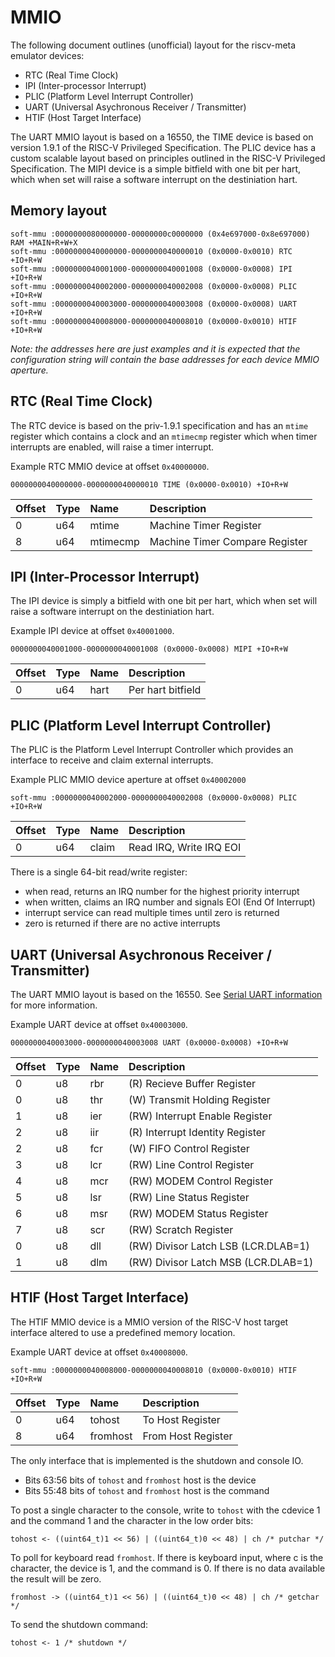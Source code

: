 # MMIO

The following document outlines (unofficial) layout for the riscv-meta
emulator devices:

- RTC (Real Time Clock)
- IPI (Inter-processor Interrupt)
- PLIC (Platform Level Interrupt Controller)
- UART (Universal Asychronous Receiver / Transmitter)
- HTIF (Host Target Interface)

The UART MMIO layout is based on a 16550, the TIME device is based on
version 1.9.1 of the RISC-V Privileged Specification. The PLIC device
has a custom scalable layout based on principles outlined in the
RISC-V Privileged Specification. The MIPI device is a simple bitfield
with one bit per hart, which when set will raise a software interrupt
on the destiniation hart.

## Memory layout

```
soft-mmu :0000000080000000-00000000c0000000 (0x4e697000-0x8e697000) RAM +MAIN+R+W+X
soft-mmu :0000000040000000-0000000040000010 (0x0000-0x0010) RTC +IO+R+W
soft-mmu :0000000040001000-0000000040001008 (0x0000-0x0008) IPI +IO+R+W
soft-mmu :0000000040002000-0000000040002008 (0x0000-0x0008) PLIC +IO+R+W
soft-mmu :0000000040003000-0000000040003008 (0x0000-0x0008) UART +IO+R+W
soft-mmu :0000000040008000-0000000040008010 (0x0000-0x0010) HTIF +IO+R+W
```

_Note: the addresses here are just examples and it is expected that
the configuration string will contain the base addresses for each
device MMIO aperture._


## RTC (Real Time Clock)

The RTC device is based on the priv-1.9.1 specification and has
an `mtime` register which contains a clock and an `mtimecmp` register
which when timer interrupts are enabled, will raise a timer interrupt.

Example RTC MMIO device at offset `0x40000000`.

`0000000040000000-0000000040000010 TIME (0x0000-0x0010) +IO+R+W`

Offset           | Type | Name             | Description
:--------------- | :--- | :--------------  | :--------------
0                | u64  | mtime            | Machine Timer Register
8                | u64  | mtimecmp         | Machine Timer Compare Register


## IPI (Inter-Processor Interrupt)

The IPI device is simply a bitfield with one bit per hart, which
when set will raise a software interrupt on the destiniation hart.

Example IPI device at offset `0x40001000`.

`0000000040001000-0000000040001008 (0x0000-0x0008) MIPI +IO+R+W`

Offset           | Type | Name             | Description
:--------------- | :--- | :--------------  | :--------------
0                | u64  | hart             | Per hart bitfield


## PLIC (Platform Level Interrupt Controller)

The PLIC is the Platform Level Interrupt Controller which provides
an interface to receive and claim external interrupts.

Example PLIC MMIO device aperture at offset `0x40002000`

`soft-mmu :0000000040002000-0000000040002008 (0x0000-0x0008) PLIC +IO+R+W`

Offset           | Type | Name             | Description
:--------------- | :--- | :--------------  | :--------------
0                | u64  | claim            | Read IRQ, Write IRQ EOI

There is a single 64-bit read/write register:

- when read, returns an IRQ number for the highest priority interrupt
- when written, claims an IRQ number and signals EOI (End Of Interrupt)
- interrupt service can read multiple times until zero is returned
- zero is returned if there are no active interrupts


## UART (Universal Asychronous Receiver / Transmitter)

The UART MMIO layout is based on the 16550. See
[Serial UART information](https://www.lammertbies.nl/comm/info/serial-uart.html)
for more information.

Example UART device at offset `0x40003000`.

`0000000040003000-0000000040003008 UART (0x0000-0x0008) +IO+R+W`

Offset           | Type | Name             | Description
:--------------- | :--- | :--------------  | :--------------
0                | u8   | rbr              | (R) Recieve Buffer Register
0                | u8   | thr              | (W) Transmit Holding Register
1                | u8   | ier              | (RW) Interrupt Enable Register
2                | u8   | iir              | (R) Interrupt Identity Register
2                | u8   | fcr              | (W) FIFO Control Register
3                | u8   | lcr              | (RW) Line Control Register
4                | u8   | mcr              | (RW) MODEM Control Register
5                | u8   | lsr              | (RW) Line Status Register
6                | u8   | msr              | (RW) MODEM Status Register
7                | u8   | scr              | (RW) Scratch Register
0                | u8   | dll              | (RW) Divisor Latch LSB (LCR.DLAB=1)
1                | u8   | dlm              | (RW) Divisor Latch MSB (LCR.DLAB=1)


## HTIF (Host Target Interface)

The HTIF MMIO device is a MMIO version of the RISC-V host
target interface altered to use a predefined memory location.

Example UART device at offset `0x40008000`.

```
soft-mmu :0000000040008000-0000000040008010 (0x0000-0x0010) HTIF +IO+R+W
```

Offset           | Type | Name             | Description
:--------------- | :--- | :--------------  | :--------------
0                | u64  | tohost           | To Host Register
8                | u64  | fromhost         | From Host Register

The only interface that is implemented is the shutdown and console IO.

- Bits 63:56 bits of `tohost` and `fromhost` host is the device
- Bits 55:48 bits of `tohost` and `fromhost` host is the command

To post a single character to the console, write to `tohost` with the
cdevice 1 and the command 1 and the character in the low order bits:

```
tohost <- ((uint64_t)1 << 56) | ((uint64_t)0 << 48) | ch /* putchar */
```

To poll for keyboard read `fromhost`. If there is keyboard input, where c
is the character, the device is 1, and the command is 0. If there is no
data available the result will be zero.

```
fromhost -> ((uint64_t)1 << 56) | ((uint64_t)0 << 48) | ch /* getchar */
```

To send the shutdown command:

```
tohost <- 1 /* shutdown */
```
